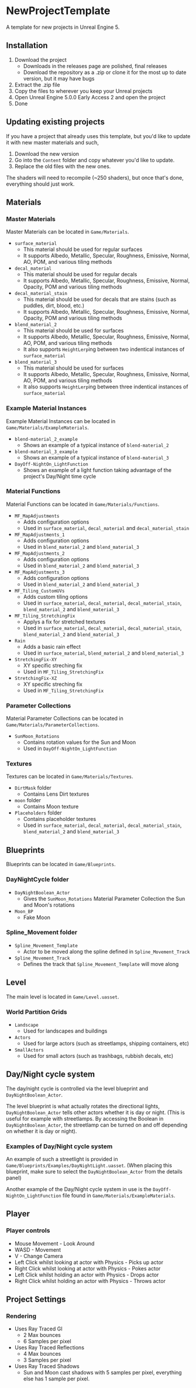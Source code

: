 # NewProjectTemplate
A template for new projects in Unreal Engine 5.

## Installation
1. Download the project
   - Downloads in the releases page are polished, final releases
   - Download the repository as a .zip or clone it for the most up to date version, but it may have bugs
2. Extract the .zip file
3. Copy the files to wherever you keep your Unreal projects
4. Open Unreal Engine 5.0.0 Early Access 2 and open the project
5. Done

## Updating existing projects
If you have a project that already uses this template, but you'd like to update it with new master materials and such,

1. Download the new version
2. Go into the `Content` folder and copy whatever you'd like to update.
3. Replace the old files with the new ones.

The shaders will need to recompile (~250 shaders), but once that's done, everything should just work.

## Materials

### Master Materials
Master Materials can be located in `Game/Materials`.

* `surface_material`
  - This material should be used for regular surfaces
  - It supports Albedo, Metallic, Specular, Roughness, Emissive, Normal, AO, POM, and various tiling methods
* `decal_material`
  - This material should be used for regular decals
  - It supports Albedo, Metallic, Specular, Roughness, Emissive, Normal, Opacity, POM and various tiling methods
* `decal_material_stain`
  - This material should be used for decals that are stains (such as puddles, dirt, blood, etc.)
  - It supports Albedo, Metallic, Specular, Roughness, Emissive, Normal, Opacity, POM and various tiling methods
* `blend_material_2`
  - This material should be used for surfaces
  - It supports Albedo, Metallic, Specular, Roughness, Emissive, Normal, AO, POM, and various tiling methods
  - It also supports `HeightLerp`ing between two indentical instances of `surface_material`
* `blend_material_3`
  - This material should be used for surfaces
  - It supports Albedo, Metallic, Specular, Roughness, Emissive, Normal, AO, POM, and various tiling methods
  - It also supports `HeightLerp`ing between three indentical instances of `surface_material`

### Example Material Instances
Example Material Instances can be located in `Game/Materials/ExampleMaterials`.

* `blend-material_2_example`
  - Shows an example of a typical instance of `blend-material_2`
* `blend-material_3_example`
  - Shows an example of a typical instance of `blend-material_3`
* `DayOff-NightOn_LightFunction`
  - Shows an example of a light function taking advantage of the project's Day/Night time cycle

### Material Functions
Material Functions can be located in `Game/Materials/Functions`.

* `MF_MapAdjustments`
  - Adds configuration options
  - Used in `surface_material`, `decal_material` and `decal_material_stain`
* `MF_MapAdjustments_1`
  - Adds configuration options
  - Used in `blend_material_2` and `blend_material_3`
* `MF_MapAdjustments_2`
  - Adds configuration options
  - Used in `blend_material_2` and `blend_material_3`
* `MF_MapAdjustments_3`
  - Adds configuration options
  - Used in `blend_material_2` and `blend_material_3`
* `MF_Tiling_CustomUVs`
  - Adds custom tiling options
  - Used in `surface_material`, `decal_material`, `decal_material_stain`, `blend_material_2` and `blend_material_3`
* `MF_Tiling_StretchingFix`
  - Applys a fix for stretched textures
  - Used in `surface_material`, `decal_material`, `decal_material_stain`, `blend_material_2` and `blend_material_3`
* `Rain`
  - Adds a basic rain effect
  - Used in `surface_material`, `blend_material_2` and `blend_material_3`
* `StretchingFix-XY`
  - XY specific streching fix
  - Used in `MF_Tiling_StretchingFix`
* `StretchingFix-XZ`
  - XY specific streching fix
  - Used in `MF_Tiling_StretchingFix`

### Parameter Collections
Material Parameter Collections can be located in `Game/Materials/ParameterCollections`.

* `SunMoon_Rotations`
  - Contains rotation values for the Sun and Moon
  - Used in `DayOff-NightOn_LightFunction`

### Textures
Textures can be located in `Game/Materials/Textures`.

* `DirtMask` folder
  - Contains Lens Dirt textures
* `moon` folder
  - Contains Moon texture
* `Placeholders` folder
  - Contains placeholder textures
  - Used in `surface_material`, `decal_material`, `decal_material_stain`, `blend_material_2` and `blend_material_3`

## Blueprints
Blueprints can be located in `Game/Blueprints`.

### DayNightCycle folder
* `DayNightBoolean_Actor`
  - Gives the `SunMoon_Rotations` Material Parameter Collection the Sun and Moon's rotations
* `Moon_BP`
  - Fake Moon

### Spline_Movement folder
* `Spline_Movement_Template`
  - Actor to be moved along the spline defined in `Spline_Movement_Track`
* `Spline_Movement_Track`
  - Defines the track that `Spline_Movement_Template` will move along

## Level
The main level is located in `Game/Level.uasset`.

### World Partition Grids
* `Landscape`
  - Used for landscapes and buildings
* `Actors`
  - Used for large actors (such as streetlamps, shipping containers, etc)
* `SmallActors`
  - Used for small actors (such as trashbags, rubbish decals, etc)

## Day/Night cycle system
The day/night cycle is controlled via the level blueprint and `DayNightBoolean_Actor`.

The level blueprint is what actually rotates the directional lights, `DayNightBoolean_Actor` tells other actors whether it is day or night. (This is useful for example with streetlamps. By accessing the Boolean in `DayNightBoolean_Actor`, the streetlamp can be turned on and off depending on whether it is day or night).

### Examples of Day/Night cycle system

An example of such a streetlight is provided in `Game/Blueprints/Examples/DayNightLight.uasset`. (When placing this blueprint, make sure to select the `DayNightBoolean_Actor` from the details panel)

Another example of the Day/Night cycle system in use is the `DayOff-NightOn_LightFunction` file found in `Game/Materials/ExampleMaterials`.

## Player

### Player controls

* Mouse Movement - Look Around
* WASD - Movement
* V - Change Camera
* Left Click whilst looking at actor with Physics - Picks up actor
* Right Click whilst looking at actor with Physics - Pokes actor
* Left Click whilst holding an actor with Physics - Drops actor
* Right Click whilst holding an actor with Physics - Throws actor

## Project Settings

### Rendering

* Uses Ray Traced GI
  - 2 Max bounces
  - 6 Samples per pixel
* Uses Ray Traced Reflections
  - 4 Max bounces
  - 3 Samples per pixel
* Uses Ray Traced Shadows
  - Sun and Moon cast shadows with 5 samples per pixel, everything else has 1 sample per pixel.